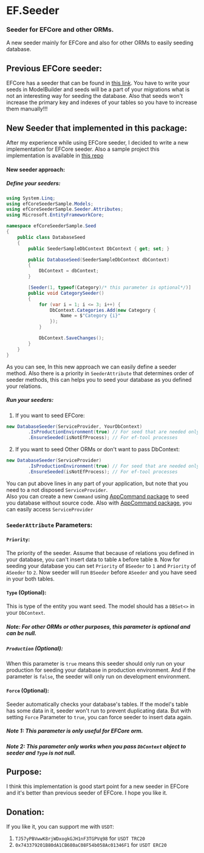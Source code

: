 # EF.Seeder

### Seeder for EFCore and other ORMs.

A new seeder mainly for EFCore and also for other ORMs to easily seeding database.

## Previous EFCore seeder:

EFCore has a seeder that can be found in [this link](https://docs.microsoft.com/en-us/ef/core/modeling/data-seeding). You have to write your seeds in ModelBuilder and seeds will be a part of your migrations what is not an interesting way for seeding
the database. Also that seeds won't increase the primary key and indexes of your tables so you have to increase them manually!!!

## New Seeder that implemented in this package:

After my experience while using EFCore seeder, I decided to write a new implementation for EFCore seeder. Also a sample project this implementation is available in [this repo](https://github.com/AshkanAbd/efCoreSeederSample)

#### New seeder approach:

##### Define your seeders:

```c#
using System.Linq;
using efCoreSeederSample.Models;
using efCoreSeederSample.Seeder.Attributes;
using Microsoft.EntityFrameworkCore;

namespace efCoreSeederSample.Seed
{
    public class DatabaseSeed
    {
        public SeederSampleDbContext DbContext { get; set; }

        public DatabaseSeed(SeederSampleDbContext dbContext)
        {
            DbContext = dbContext;
        }

        [Seeder(1, typeof(Category)/* this parameter is optional*/)]
        public void CategorySeeder()
        {
            for (var i = 1; i <= 3; i++) {
                DbContext.Categories.Add(new Category {
                    Name = $"Category {i}"
                });
            }

            DbContext.SaveChanges();
        }
    }
}
```

As you can see, In this new approach we can easily define a seeder method. Also there is a priority in `SeederAttribute` that determines order of seeder methods, this can helps you to seed your database as you defined your relations.

##### Run your seeders:

1) If you want to seed EFCore:

```c#
new DatabaseSeeder(ServiceProvider, YourDbContext)
        .IsProductionEnvironment(true) // For seed that are needed only in development.
        .EnsureSeeded(isNotEfProcess); // For ef-tool processes
```

2) If you want to seed Other ORMs or don't want to pass DbContext:

```c#
new DatabaseSeeder(ServiceProvider)
        .IsProductionEnvironment(true) // For seed that are needed only in development.
        .EnsureSeeded(isNotEfProcess); // For ef-tool processes
```

You can put above lines in any part of your application, but note that you need to a not disposed `ServiceProvider`.   
Also you can create a new `Command` using [AppCommand package](https://www.nuget.org/packages/AppCommand)
to seed you database without source code. Also with [AppCommand package](https://www.nuget.org/packages/AppCommand), you can easily access `ServiceProvider`

### `SeederAttribute` Parameters:

#### `Priority`:

The priority of the seeder. Assume that because of relations you defined in your database, you can't insert data to table `A` before table `B`. Now for seeding your database you can set `Priority` of `BSeeder` to `1` and `Priority` of `ASeeder`
to `2`. Now seeder will run `BSeeder` before `ASeeder` and you have seed in your both tables.

#### `Type` (Optional):

This is type of the entity you want seed. The model should has a `DBSet<>` in your `DbContext`.

##### Note: For other ORMs or other purposes, this parameter is optional and can be null.

##### `Production` (Optional):

When this parameter is `true` means this seeder should only run on your production for seeding your database in production environment. And if the parameter is `false`, the seeder will only run on development environment.

#### `Force` (Optional):

Seeder automatically checks your database's tables. If the model's table has some data in it, seeder won't run to prevent duplicating data. But with setting `Force` Parameter to `true`, you can force seeder to insert data again.

##### Note 1: This parameter is only useful for EFCore orm.

##### Note 2: This parameter only works when you pass `DbContext` object to seeder and `Type` is not null.

## Purpose:

I think this implementation is good start point for a new seeder in EFCore and it's better than previous seeder of EFCore. I hope you like it.

## Donation:

If you like it, you can support me with `USDT`:

1) `TJ57yPBVwwK8rjWDxogkGJH1nF3TGPVq98` for `USDT TRC20`
2) `0x743379201B80dA1CB680aC08F54b058Ac01346F1` for `USDT ERC20`
